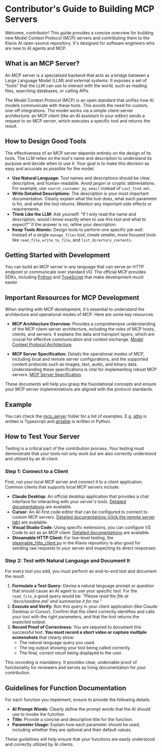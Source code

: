# Contributor's Guide to Building MCP Servers

Welcome, contributor! This guide provides a concise overview for building new Model Context Protocol (MCP) servers and contributing them to the Klavis AI open-source repository. It's designed for software engineers who are new to AI agents and MCP.

## What is an MCP Server?

An MCP server is a specialized backend that acts as a bridge between a Large Language Model (LLM) and external systems. It exposes a set of "tools" that the LLM can use to interact with the world, such as reading files, searching databases, or calling APIs.

The Model Context Protocol (MCP) is an open standard that unifies how AI models communicate with these tools. This avoids the need for custom, one-off integrations. The model works via a simple client-server architecture: an MCP client (like an AI assistant in your editor) sends a request to an MCP server, which executes a specific tool and returns the result.

## How to Design Good Tools

The effectiveness of an MCP server depends entirely on the design of its tools. The LLM relies on the tool's name and description to understand its purpose and decide when to use it. Your goal is to make this decision as easy and accurate as possible for the model.

*   **Use Natural Language:** Tool names and descriptions should be clear, descriptive, and human-readable. Avoid jargon or cryptic abbreviations. For example, use `search_customer_by_email` instead of `cust_find_eml`.
*   **Write Detailed Descriptions:** The description is your most important documentation. Clearly explain what the tool does, what each parameter is for, and what the tool returns. Mention any important side effects or requirements.
*   **Think Like the LLM:** Ask yourself: "If I only read the name and description, would I know exactly when to use this tool and what to expect?" If the answer is no, refine your description.
*   **Keep Tools Atomic:** Design tools to perform one specific job well. Instead of a single `manage_files` tool, create smaller, more focused tools like `read_file`, `write_to_file`, and `list_directory_contents`.

## Getting Started with Development

You can build an MCP server in any language that can serve an HTTP endpoint or communicate over standard I/O. The official MCP provides SDKs, including [Python](https://github.com/modelcontextprotocol/python-sdk) and [TypeScript](https://github.com/modelcontextprotocol/typescript-sdk) that make development much easier.

## Important Resources for MCP Development

When starting with MCP development, it's essential to understand the architecture and operational modes of MCP. Here are some key resources:

- **MCP Architecture Overview:** Provides a comprehensive understanding of the MCP client-server architecture, including the roles of MCP hosts, clients, and servers. It explains the data and transport layers, which are crucial for effective communication and context exchange. [Model Context Protocol Architecture](https://modelcontextprotocol.io/docs/learn/architecture).

- **MCP Server Specification:** Details the operational modes of MCP, including local and remote server configurations, and the supported content protocols such as images, text, audio, and binary data. Understanding these specifications is vital for implementing robust MCP servers. [MCP Server Specification](https://modelcontextprotocol.io/specification/2025-06-18/server).

These documents will help you grasp the foundational concepts and ensure your MCP server implementations are aligned with the protocol standards.

## Example

You can check the [mcp_server](/mcp_servers/) folder for a list of examples. E.g. [attio](/mcp_servers/attio/) is written is Typescript and [airtable](/mcp_servers/airtable/) is written in Python.

## How to Test Your Server

Testing is a critical part of the contribution process. Your testing must demonstrate that your tools not only work but are also correctly understood and utilized by an AI client.

### Step 1: Connect to a Client

First, run your local MCP server and connect it to a client application. Common clients that supports local MCP servers include:

*   **Claude Desktop:** An official desktop application that provides a chat interface for interacting with your server's tools. [Detailed documentations](https://support.anthropic.com/en/articles/10949351-getting-started-with-local-mcp-servers-on-claude-desktop) are available.
*   **Cursor:** An AI-first code editor that can be configured to connect to custom MCP servers. [Detailed documentations (click the remote server tab)](https://docs.cursor.com/en/context/mcp#using-mcp-json) are available.
*   **Visual Studio Code:** Using specific extensions, you can configure VS Code to act as an MCP client. [Detailed documentations](https://code.visualstudio.com/docs/copilot/chat/mcp-servers#_add-an-mcp-server) are available.
*   **Streamable HTTP Client:** For low-level testing, the [steamable_http_client.py](/mcp-clients/src/mcp_clients/streamable_http_client.py) in the Klavis repository is also good for sending raw requests to your server and inspecting its direct responses.

### Step 2: Test with Natural Language and Document It

For every tool you add, you must perform an end-to-end test and document the result.

1.  **Formulate a Test Query:** Devise a natural language prompt or question that should cause an AI agent to use your specific tool. For the `read_file`, a good query would be: *"Please read the file at 'docs/readme.md' and summarize it for me."*
2.  **Execute and Verify:** Run this query in your client application (like Claude Desktop or Cursor). Confirm that the client correctly identifies and calls your tool with the right parameters, and that the tool returns the expected output.
3.  **Record Proof of Correctness:** You are required to document this successful test. **You must record a short video or capture multiple screenshots** that clearly show:
    *   The natural language query you used.
    *   The log output showing your tool being called correctly.
    *   The final, correct result being displayed to the user.

This recording is mandatory. It provides clear, undeniable proof of functionality for reviewers and serves as living documentation for your contribution.

## Guidelines for Function Documentation

For each function you implement, ensure to provide the following details:

- **AI Prompt Words:** Clearly define the prompt words that the AI should use to invoke the function.
- **Title:** Provide a concise and descriptive title for the function.
- **Parameter Usage:** Explain how each parameter should be used, including whether they are optional and their default values.

These guidelines will help ensure that your functions are easily understood and correctly utilized by AI clients.